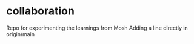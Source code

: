 # collaboration
Repo for experimenting the learnings from Mosh
Adding a line directly in origin/main
